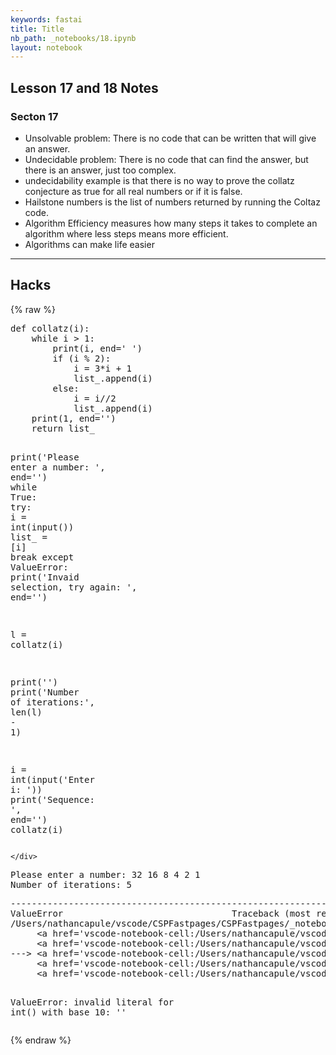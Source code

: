 ```yaml
---
keywords: fastai
title: Title
nb_path: _notebooks/18.ipynb
layout: notebook
---
```


<!--
#################################################
### THIS FILE WAS AUTOGENERATED! DO NOT EDIT! ###
#################################################
# file to edit: _notebooks/18.ipynb
-->

<div class="container" id="notebook-container">
        
<div class="cell border-box-sizing text_cell rendered"><div class="inner_cell">
<div class="text_cell_render border-box-sizing rendered_html">
<h2 id="Lesson-17-and-18-Notes">Lesson 17 and 18 Notes<a class="anchor-link" href="#Lesson-17-and-18-Notes"> </a></h2><h3 id="Secton-17">Secton 17<a class="anchor-link" href="#Secton-17"> </a></h3><ul>
<li>Unsolvable problem: There is no code that can be written that will give an answer.</li>
<li>Undecidable problem: There is no code that can find the answer, but there is an answer, just too complex.</li>
<li>undecidability example is that there is no way to prove the collatz conjecture as true for all real numbers or if it is false.</li>
<li>Hailstone numbers is the list of numbers returned by running the Coltaz code.</li>
<li>Algorithm Efficiency measures how many steps it takes to complete an algorithm where less steps means more efficient.</li>
<li>Algorithms can make life easier</li>
</ul>
<hr>
<h2 id="Hacks">Hacks<a class="anchor-link" href="#Hacks"> </a></h2>
</div>
</div>
</div>
    {% raw %}
    
<div class="cell border-box-sizing code_cell rendered">
<div class="input">

<div class="inner_cell">
    <div class="input_area">
<div class=" highlight hl-python"><pre><span></span><span class="k">def</span> <span class="nf">collatz</span><span class="p">(</span><span class="n">i</span><span class="p">):</span>
    <span class="k">while</span> <span class="n">i</span> <span class="o">&gt;</span> <span class="mi">1</span><span class="p">:</span>
        <span class="nb">print</span><span class="p">(</span><span class="n">i</span><span class="p">,</span> <span class="n">end</span><span class="o">=</span><span class="s1">&#39; &#39;</span><span class="p">)</span>
        <span class="k">if</span> <span class="p">(</span><span class="n">i</span> <span class="o">%</span> <span class="mi">2</span><span class="p">):</span>
            <span class="n">i</span> <span class="o">=</span> <span class="mi">3</span><span class="o">*</span><span class="n">i</span> <span class="o">+</span> <span class="mi">1</span>
            <span class="n">list_</span><span class="o">.</span><span class="n">append</span><span class="p">(</span><span class="n">i</span><span class="p">)</span>
        <span class="k">else</span><span class="p">:</span>
            <span class="n">i</span> <span class="o">=</span> <span class="n">i</span><span class="o">//</span><span class="mi">2</span>
            <span class="n">list_</span><span class="o">.</span><span class="n">append</span><span class="p">(</span><span class="n">i</span><span class="p">)</span>
    <span class="nb">print</span><span class="p">(</span><span class="mi">1</span><span class="p">,</span> <span class="n">end</span><span class="o">=</span><span class="s1">&#39;&#39;</span><span class="p">)</span>
    <span class="k">return</span> <span class="n">list_</span>


<span class="nb">print</span><span class="p">(</span><span class="s1">&#39;Please enter a number: &#39;</span><span class="p">,</span> <span class="n">end</span><span class="o">=</span><span class="s1">&#39;&#39;</span><span class="p">)</span>
<span class="k">while</span> <span class="kc">True</span><span class="p">:</span>
    <span class="k">try</span><span class="p">:</span>
        <span class="n">i</span> <span class="o">=</span> <span class="nb">int</span><span class="p">(</span><span class="nb">input</span><span class="p">())</span>
        <span class="n">list_</span> <span class="o">=</span> <span class="p">[</span><span class="n">i</span><span class="p">]</span>
        <span class="k">break</span>
    <span class="k">except</span> <span class="ne">ValueError</span><span class="p">:</span>
        <span class="nb">print</span><span class="p">(</span><span class="s1">&#39;Invaid selection, try again: &#39;</span><span class="p">,</span> <span class="n">end</span><span class="o">=</span><span class="s1">&#39;&#39;</span><span class="p">)</span>


<span class="n">l</span> <span class="o">=</span> <span class="n">collatz</span><span class="p">(</span><span class="n">i</span><span class="p">)</span>

<span class="nb">print</span><span class="p">(</span><span class="s1">&#39;&#39;</span><span class="p">)</span>
<span class="nb">print</span><span class="p">(</span><span class="s1">&#39;Number of iterations:&#39;</span><span class="p">,</span> <span class="nb">len</span><span class="p">(</span><span class="n">l</span><span class="p">)</span> <span class="o">-</span> <span class="mi">1</span><span class="p">)</span>
 
<span class="n">i</span> <span class="o">=</span> <span class="nb">int</span><span class="p">(</span><span class="nb">input</span><span class="p">(</span><span class="s1">&#39;Enter i: &#39;</span><span class="p">))</span>
<span class="nb">print</span><span class="p">(</span><span class="s1">&#39;Sequence: &#39;</span><span class="p">,</span> <span class="n">end</span><span class="o">=</span><span class="s1">&#39;&#39;</span><span class="p">)</span>
<span class="n">collatz</span><span class="p">(</span><span class="n">i</span><span class="p">)</span>
</pre></div>

    </div>
</div>
</div>

<div class="output_wrapper">
<div class="output">

<div class="output_area">

<div class="output_subarea output_stream output_stdout output_text">
<pre>Please enter a number: 32 16 8 4 2 1
Number of iterations: 5
</pre>
</div>
</div>

<div class="output_area">

<div class="output_subarea output_text output_error">
<pre>
<span class="ansi-red-fg">---------------------------------------------------------------------------</span>
<span class="ansi-red-fg">ValueError</span>                                Traceback (most recent call last)
<span class="ansi-green-intense-fg ansi-bold">/Users/nathancapule/vscode/CSPFastpages/CSPFastpages/_notebooks/2022-12-14-Lesson17/18.ipynb Cell 2</span> in <span class="ansi-cyan-fg">&lt;cell line: 29&gt;</span><span class="ansi-blue-fg">()</span>
<span class="ansi-green-intense-fg ansi-bold">     &lt;a href=&#39;vscode-notebook-cell:/Users/nathancapule/vscode/CSPFastpages/CSPFastpages/_notebooks/2022-12-14-Lesson17/18.ipynb#W2sZmlsZQ%3D%3D?line=25&#39;&gt;26&lt;/a&gt;</span> print(&#39;&#39;)
<span class="ansi-green-intense-fg ansi-bold">     &lt;a href=&#39;vscode-notebook-cell:/Users/nathancapule/vscode/CSPFastpages/CSPFastpages/_notebooks/2022-12-14-Lesson17/18.ipynb#W2sZmlsZQ%3D%3D?line=26&#39;&gt;27&lt;/a&gt;</span> print(&#39;Number of iterations:&#39;, len(l) - 1)
<span class="ansi-green-fg">---&gt; &lt;a href=&#39;vscode-notebook-cell:/Users/nathancapule/vscode/CSPFastpages/CSPFastpages/_notebooks/2022-12-14-Lesson17/18.ipynb#W2sZmlsZQ%3D%3D?line=28&#39;&gt;29&lt;/a&gt;</span> i = int(input(&#39;Enter i: &#39;))
<span class="ansi-green-intense-fg ansi-bold">     &lt;a href=&#39;vscode-notebook-cell:/Users/nathancapule/vscode/CSPFastpages/CSPFastpages/_notebooks/2022-12-14-Lesson17/18.ipynb#W2sZmlsZQ%3D%3D?line=29&#39;&gt;30&lt;/a&gt;</span> print(&#39;Sequence: &#39;, end=&#39;&#39;)
<span class="ansi-green-intense-fg ansi-bold">     &lt;a href=&#39;vscode-notebook-cell:/Users/nathancapule/vscode/CSPFastpages/CSPFastpages/_notebooks/2022-12-14-Lesson17/18.ipynb#W2sZmlsZQ%3D%3D?line=30&#39;&gt;31&lt;/a&gt;</span> collatz(i)

<span class="ansi-red-fg">ValueError</span>: invalid literal for int() with base 10: &#39;&#39;</pre>
</div>
</div>

</div>
</div>

</div>
    {% endraw %}

</div>
 

